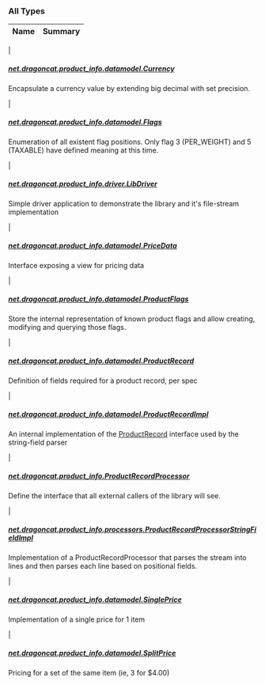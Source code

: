 

### All Types

| Name | Summary |
|---|---|
|

##### [net.dragoncat.product_info.datamodel.Currency](../net.dragoncat.product_info.datamodel/-currency/index.md)

Encapsulate a currency value by extending big decimal with set precision.


|

##### [net.dragoncat.product_info.datamodel.Flags](../net.dragoncat.product_info.datamodel/-flags/index.md)

Enumeration of all existent flag positions.  Only flag 3 (PER_WEIGHT) and 5 (TAXABLE) have
defined meaning at this time.


|

##### [net.dragoncat.product_info.driver.LibDriver](../net.dragoncat.product_info.driver/-lib-driver/index.md)

Simple driver application to demonstrate the library and it's file-stream
implementation


|

##### [net.dragoncat.product_info.datamodel.PriceData](../net.dragoncat.product_info.datamodel/-price-data/index.md)

Interface exposing a view for pricing data


|

##### [net.dragoncat.product_info.datamodel.ProductFlags](../net.dragoncat.product_info.datamodel/-product-flags/index.md)

Store the internal representation of known product flags and allow creating, modifying and querying
those flags.


|

##### [net.dragoncat.product_info.datamodel.ProductRecord](../net.dragoncat.product_info.datamodel/-product-record/index.md)

Definition of fields required for a product record, per spec


|

##### [net.dragoncat.product_info.datamodel.ProductRecordImpl](../net.dragoncat.product_info.datamodel/-product-record-impl/index.md)

An internal implementation of the [ProductRecord](../net.dragoncat.product_info.datamodel/-product-record/index.md) interface used by the string-field parser


|

##### [net.dragoncat.product_info.ProductRecordProcessor](../net.dragoncat.product_info/-product-record-processor/index.md)

Define the interface that all external callers of the library will see.


|

##### [net.dragoncat.product_info.processors.ProductRecordProcessorStringFieldImpl](../net.dragoncat.product_info.processors/-product-record-processor-string-field-impl/index.md)

Implementation of a ProductRecordProcessor that parses the stream into
lines and then parses each line based on positional fields.


|

##### [net.dragoncat.product_info.datamodel.SinglePrice](../net.dragoncat.product_info.datamodel/-single-price/index.md)

Implementation of a single price for 1 item


|

##### [net.dragoncat.product_info.datamodel.SplitPrice](../net.dragoncat.product_info.datamodel/-split-price/index.md)

Pricing for a set of the same item (ie, 3 for $4.00)


